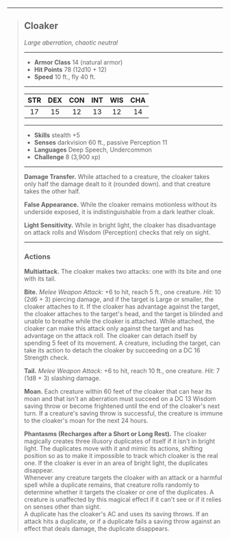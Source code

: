 ***
> ## Cloaker
> *Large aberration, chaotic neutral*
> 
> ***
> 
> - **Armor Class** 14 (natural armor)
> - **Hit Points** 78 (12d10 + 12)
> - **Speed** 10 ft., fly 40 ft.
> 
> ***
> 
> |STR|DEX|CON|INT|WIS|CHA|
> |:---:|:---:|:---:|:---:|:---:|:---:|
> |17|15|12|13|12|14|
> 
> ***
> 
> - **Skills** stealth +5
> - **Senses** darkvision 60 ft., passive Perception 11
> - **Languages** Deep Speech, Undercommon
> - **Challenge** 8 (3,900 xp)
> 
> ***
> 
> **Damage Transfer.** While attached to a creature, the cloaker takes only half the damage dealt to it (rounded down). and that creature takes the other half.
> 
> **False Appearance.** While the cloaker remains motionless without its underside exposed, it is indistinguishable from a dark leather cloak.
> 
> **Light Sensitivity.** While in bright light, the cloaker has disadvantage on attack rolls and Wisdom (Perception) checks that rely on sight.
> 
> ***
> 
> ### Actions
> **Multiattack.** The cloaker makes two attacks: one with its bite and one with its tail.
> 
> **Bite.** *Melee Weapon Attack:* +6 to hit, reach 5 ft., one creature. *Hit:* 10 (2d6 + 3) piercing damage, and if the target is Large or smaller, the cloaker attaches to it. If the cloaker has advantage against the target, the cloaker attaches to the target's head, and the target is blinded and unable to breathe while the cloaker is attached. While attached, the cloaker can make this attack only against the target and has advantage on the attack roll. The cloaker can detach itself by spending 5 feet of its movement. A creature, including the target, can take its action to detach the cloaker by succeeding on a DC 16 Strength check.
> 
> **Tail.** *Melee Weapon Attack:* +6 to hit, reach 10 ft., one creature. *Hit:* 7 (1d8 + 3) slashing damage.
> 
> **Moan.** Each creature within 60 feet of the cloaker that can hear its moan and that isn't an aberration must succeed on a DC 13 Wisdom saving throw or become frightened until the end of the cloaker's next turn. If a creature's saving throw is successful, the creature is immune to the cloaker's moan for the next 24 hours.
> 
> **Phantasms (Recharges after a Short or Long Rest).** The cloaker magically creates three illusory duplicates of itself if it isn't in bright light. The duplicates move with it and mimic its actions, shifting position so as to make it impossible to track which cloaker is the real one. If the cloaker is ever in an area of bright light, the duplicates disappear.  
> Whenever any creature targets the cloaker with an attack or a harmful spell while a duplicate remains, that creature rolls randomly to determine whether it targets the cloaker or one of the duplicates. A creature is unaffected by this magical effect if it can't see or if it relies on senses other than sight.  
> A duplicate has the cloaker's AC and uses its saving throws. If an attack hits a duplicate, or if a duplicate fails a saving throw against an effect that deals damage, the duplicate disappears.